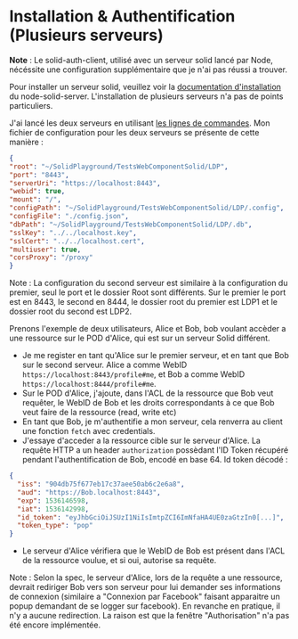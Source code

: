 Installation & Authentification (Plusieurs serveurs)
===

**Note** : Le solid-auth-client, utilisé avec un serveur solid lancé par Node, nécéssite une configuration supplémentaire que je n'ai pas réussi a trouver.

Pour installer un serveur solid, veuillez voir la [documentation d'installation](https://github.com/assemblee-virtuelle/Doc-Solid#installation-1) du node-solid-server. 
L'installation de plusieurs serveurs n'a pas de points particuliers. 

J'ai lancé les deux serveurs en utilisant [les lignes de commandes](https://github.com/assemblee-virtuelle/Doc-Solid/blob/master/fr/Installation/Ligne%20de%20commande.md#initialisation).
Mon fichier de configuration pour les deux serveurs se présente de cette manière : 
```json
{ 
"root": "~/SolidPlayground/TestsWebComponentSolid/LDP",                                                                                               
"port": "8443",                                                                                                                                                            
"serverUri": "https://localhost:8443",                                                                                                                                     
"webid": true,                                                                                                                                                             
"mount": "/",                                                                                                                                                              
"configPath": "~/SolidPlayground/TestsWebComponentSolid/LDP/.config",                                                                                 
"configFile": "./config.json",                                                                                                                                             
"dbPath": "~/SolidPlayground/TestsWebComponentSolid/LDP/.db",                                                                                         
"sslKey": "../../localhost.key",                                                                                                                                           
"sslCert": "../../localhost.cert",                                                                                                                                         
"multiuser": true,                                                                                                                                                         
"corsProxy": "/proxy"                                                                                                                                                    
}
```

Note : La configuration du second serveur est similaire à la configuration du premier, seul le port et le dossier Root sont différents. Sur le premier le port est en 8443, le second en 8444, le dossier root du premier est LDP1 et le dossier root du second est LDP2.

Prenons l'exemple de deux utilisateurs, Alice et Bob, bob voulant accèder a une ressource sur le POD d'Alice, qui est sur un serveur Solid différent. 
* Je me register en tant qu'Alice sur le premier serveur, et en tant que Bob sur le second serveur. Alice a comme WebID `https://localhost:8443/profile#me`, et Bob a comme WebID `https://localhost:8444/profile#me`.
* Sur le POD d'Alice, j'ajoute, dans l'ACL de la ressource que Bob veut requêter, le WebID de Bob et les droits correspondants à ce que Bob veut faire de la ressource (read, write etc)
* En tant que Bob, je m'authentifie a mon serveur, cela renverra au client une fonction `fetch` avec credentials.
* J'essaye d'acceder a la ressource cible sur le serveur d'Alice. La requête HTTP a un header `authorization` possèdant l'ID Token récupéré pendant l'authentification de Bob, encodé en base 64. 
Id token décodé : 
```json
{
  "iss": "904db75f677eb17c37aee50ab6c2e6a8",
  "aud": "https://Bob.localhost:8443",
  "exp": 1536146598,
  "iat": 1536142998,
  "id_token": "eyJhbGciOiJSUzI1NiIsImtpZCI6ImNfaHA4UE0zaGtzIn0[...]",
  "token_type": "pop"
}
```
* Le serveur d'Alice vérifiera que le WebID de Bob est présent dans l'ACL de la ressource voulue, et si oui, autorise sa requête. 

Note : Selon la spec, le serveur d'Alice, lors de la requête a une ressource, devrait rediriger Bob vers son serveur pour lui demander ses informations de connexion (similaire a "Connexion par Facebook" faisant apparaitre un popup demandant de se logger sur facebook). En revanche en pratique, il n'y a aucune redirection. 
La raison est que la fenêtre "Authorisation" n'a pas été encore implémentée.

